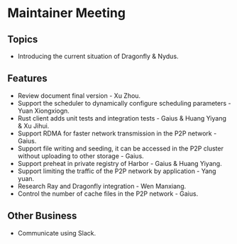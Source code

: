 # Maintainer Meeting

## Topics

- Introducing the current situation of Dragonfly & Nydus.

## Features

- Review document final version - Xu Zhou.
- Support the scheduler to dynamically configure scheduling parameters - Yuan Xiongxiogn.
- Rust client adds unit tests and integration tests - Gaius & Huang Yiyang & Xu Jihui.
- Support RDMA for faster network transmission in the P2P network - Gaius.
- Support file writing and seeding, it can be accessed in the P2P cluster without uploading to other storage - Gaius.
- Support preheat in private registry of Harbor - Gaius & Huang Yiyang.
- Support limiting the traffic of the P2P network by application - Yang yuan.
- Research Ray and Dragonfly integration - Wen Manxiang.
- Control the number of cache files in the P2P network - Gaius.

## Other Business

- Communicate using Slack.
